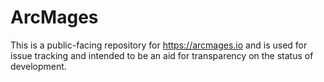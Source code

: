 # ArcMages
This is a public-facing repository for https://arcmages.io and is used for issue tracking and intended to be an aid for transparency on the status of development. 
